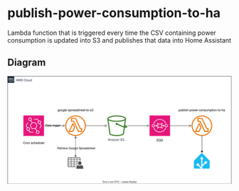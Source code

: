 # publish-power-consumption-to-ha
Lambda function that is triggered every time the CSV containing power consumption is updated into S3 and publishes that data into Home Assistant
## Diagram
<img src="./assets/google_spreadsheet_to_homeassistant.drawio.svg">
